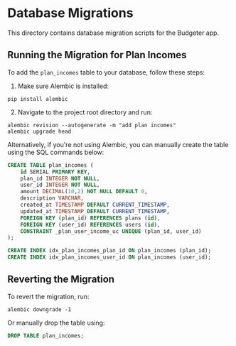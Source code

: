 # Database Migrations

This directory contains database migration scripts for the Budgeter app.

## Running the Migration for Plan Incomes

To add the `plan_incomes` table to your database, follow these steps:

1. Make sure Alembic is installed:
```
pip install alembic
```

2. Navigate to the project root directory and run:
```
alembic revision --autogenerate -m "add plan incomes"
alembic upgrade head
```

Alternatively, if you're not using Alembic, you can manually create the table using the SQL commands below:

```sql
CREATE TABLE plan_incomes (
    id SERIAL PRIMARY KEY,
    plan_id INTEGER NOT NULL,
    user_id INTEGER NOT NULL,
    amount DECIMAL(10,2) NOT NULL DEFAULT 0,
    description VARCHAR,
    created_at TIMESTAMP DEFAULT CURRENT_TIMESTAMP,
    updated_at TIMESTAMP DEFAULT CURRENT_TIMESTAMP,
    FOREIGN KEY (plan_id) REFERENCES plans (id),
    FOREIGN KEY (user_id) REFERENCES users (id),
    CONSTRAINT _plan_user_income_uc UNIQUE (plan_id, user_id)
);

CREATE INDEX idx_plan_incomes_plan_id ON plan_incomes (plan_id);
CREATE INDEX idx_plan_incomes_user_id ON plan_incomes (user_id);
```

## Reverting the Migration

To revert the migration, run:

```
alembic downgrade -1
```

Or manually drop the table using:

```sql
DROP TABLE plan_incomes;
``` 